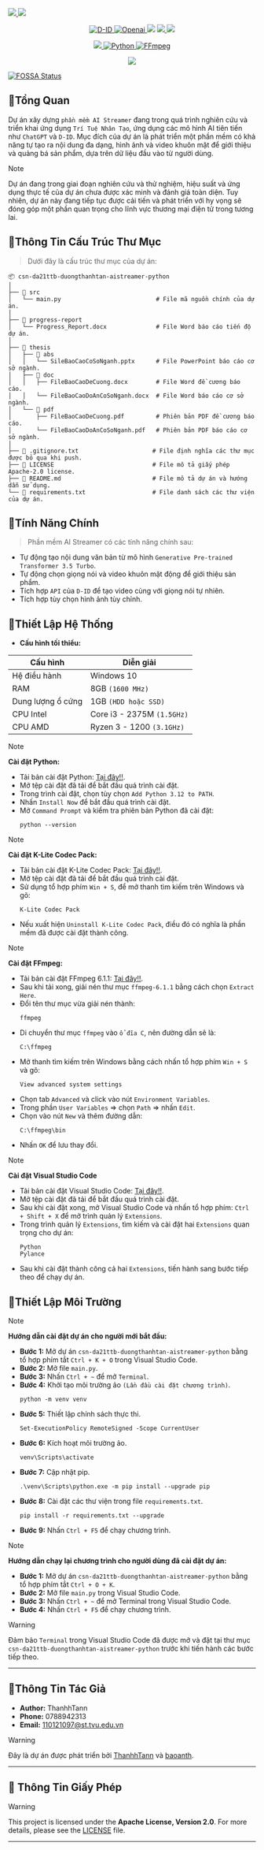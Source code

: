 <!-- Phần ảnh đầu trang -->
<a href="https://github.com/ThanhhTann/csn-da21ttb-duongthanhtan-aistreamer-python">
    <img src="https://i.ibb.co/Ws7yfPK/Banner-AI-Streamer-1.gif">
</a>
<!-- Phần tiêu đề trang -->
<a href="https://github.com/ThanhhTann/csn-da21ttb-duongthanhtan-aistreamer-python">
    <img src="https://i.ibb.co/fCSwJx2/Banner-AI-Streamer-2.gif">
</a>
<!-- Phần cài đặt các tiện ích -->
<p align="center">
    <a href="https://docs.d-id.com/reference/get-started">
        <img src="https://img.shields.io/badge/D--DI-API-%235014FF" alt="D-ID">
    </a>
    <a href="https://platform.openai.com/overview">
        <img src="https://img.shields.io/badge/OpenAI-API-%235014FF" alt="Openai">
    </a>
<a href="https://app.fossa.com/projects/git%2Bgithub.com%2FThanhhTann%2Fcsn-da21ttb-duongthanhtan-aistreamer-python?ref=badge_shield" alt="FOSSA Status"><img src="https://app.fossa.com/api/projects/git%2Bgithub.com%2FThanhhTann%2Fcsn-da21ttb-duongthanhtan-aistreamer-python.svg?type=shield"/></a>
    <a href="https://openai.com/policies/terms-of-use">
        <img src="https://img.shields.io/badge/License-OpenAI-%235014FF">
    </a>
    <a href="https://www.d-id.com/studio-end-user-license-agreement">
        <img src="https://img.shields.io/badge/License-D--ID-%235014FF">
    </a>
</p>
<!-- Phần điều khoản -->
<p align="center"> 
    <a href="https://files2.codecguide.com/K-Lite_Codec_Pack_1810_Full.exe">
        <img src="https://img.shields.io/badge/K--Lite-18.1.0-%235014FF">
    </a>
    <a href="https://www.python.org/ftp/python/3.12.2/python-3.12.2-amd64.exe">
        <img src="https://img.shields.io/badge/Python-3.12.2-%235014FF" alt="Python">
    </a>
    <a href="https://bom.so/2Thd6G">
        <img src="https://img.shields.io/badge/FFmpeg-6.1.1-%235014FF" alt="FFmpeg">
    </a>
</p>

<!-- Phần giấy phép -->
<p align="center"> 
    <a href="https://bom.so/0GEFbE">
        <img src="https://img.shields.io/badge/Apache%20License-Version%202.0-%235014FF">
    </a>
</p>


[![FOSSA Status](https://app.fossa.com/api/projects/git%2Bgithub.com%2FThanhhTann%2Fcsn-da21ttb-duongthanhtan-aistreamer-python.svg?type=large)](https://app.fossa.com/projects/git%2Bgithub.com%2FThanhhTann%2Fcsn-da21ttb-duongthanhtan-aistreamer-python?ref=badge_large)

## 🔮Tổng Quan
Dự án xây dựng `phần mềm AI Streamer` đang trong quá trình nghiên cứu và triển khai ứng dụng `Trí Tuệ Nhân Tạo`, ứng dụng các mô hình AI tiên tiến như `ChatGPT` và `D-ID`. Mục đích của dự án là phát triển một phần mềm có khả năng tự tạo ra nội dung đa dạng, hình ảnh và video khuôn mặt để giới thiệu và quảng bá sản phẩm, dựa trên dữ liệu đầu vào từ người dùng.
> [!NOTE] 
> Dự án đang trong giai đoạn nghiên cứu và thử nghiệm, hiệu suất và ứng dụng thực tế của dự án chưa được xác minh và đánh giá toàn diện. Tuy nhiên, dự án này đang tiếp tục được cải tiến và phát triển với hy vọng sẽ đóng góp một phần quan trọng cho lĩnh vực thương mại điện tử trong tương lai.

## 🔮Thông Tin Cấu Trúc Thư Mục
> Dưới đây là cấu trúc thư mục của dự án:
```plaintext
📦 csn-da21ttb-duongthanhtan-aistreamer-python
│
├── 📂 src
│   └── main.py                           # File mã nguồn chính của dự án.
│
├── 📂 progress-report
│   └── Progress_Report.docx              # File Word báo cáo tiến độ dự án.
│
├── 📂 thesis
│   ├── 📂 abs
│   │   └── SileBaoCaoCoSoNganh.pptx      # File PowerPoint báo cáo cơ sở ngành.
│   ├── 📂 doc
│   │   ├── FileBaoCaoDeCuong.docx        # File Word đề cương báo cáo.
│   │   └── FileBaoCaoDoAnCoSoNganh.docx  # File Word báo cáo cơ sở ngành.
│   └── 📂 pdf
│       ├── FileBaoCaoDeCuong.pdf         # Phiên bản PDF đề cương báo cáo.
│       └── FileBaoCaoDoAnCoSoNganh.pdf   # Phiên bản PDF báo cáo cơ sở ngành.
│
├── 📄 .gitignore.txt                     # File định nghĩa các thư mục được bỏ qua khi push.
├── 📄 LICENSE                            # File mô tả giấy phép Apache-2.0 license.
├── 📄 README.md                          # File mô tả dự án và hướng dẫn sử dụng.
└── 📄 requirements.txt                   # File danh sách các thư viện của dự án.
```

## 🔮Tính Năng Chính
> Phần mềm AI Streamer có các tính năng chính sau:
- Tự động tạo nội dung văn bản từ mô hình `Generative Pre-trained Transformer 3.5 Turbo`.
- Tự động chọn giọng nói và video khuôn mặt động để giới thiệu sản phẩm.
- Tích hợp `API` của `D-ID` để tạo video cùng với giọng nói tự nhiên.
- Tích hợp tùy chọn hình ảnh tùy chỉnh.

## 🔮Thiết Lập Hệ Thống
- **Cấu hình tối thiểu:**
<div align="center">

| Cấu hình           | Diễn giải                             |
| ------------------ | ------------------------------------- |
| Hệ điều hành       | Windows 10                            |
| RAM                | 8GB `(1600 MHz)`                      |
| Dung lượng ổ cứng  | 1GB `(HDD hoặc SSD)`                  |
| CPU Intel          | Core i3 - 2375M `(1.5GHz)`            |
| CPU AMD            | Ryzen 3 - 1200 `(3.1GHz)`             |

</div>

> [!NOTE]
> **Cài đặt Python:**

   - Tải bản cài đặt Python: [Tại đây!!](https://www.python.org/ftp/python/3.12.2/python-3.12.2-amd64.exe).
   - Mở tệp cài đặt đã tải để bắt đầu quá trình cài đặt.
   - Trong trình cài đặt, chọn tùy chọn `Add Python 3.12 to PATH`.
   - Nhấn `Install Now` để bắt đầu quá trình cài đặt.
   - Mở `Command Prompt` và kiểm tra phiên bản Python đã cài đặt:
     ```console
     python --version
     ```

> [!NOTE]
> **Cài đặt K-Lite Codec Pack:**

   - Tải bản cài đặt K-Lite Codec Pack: [Tại đây!!](https://files2.codecguide.com/K-Lite_Codec_Pack_1810_Full.exe). 
   - Mở tệp cài đặt đã tải để bắt đầu quá trình cài đặt.
   - Sử dụng tổ hợp phím `Win + S`, để mở thanh tìm kiếm trên Windows và gõ:
     ```console
     K-Lite Codec Pack
     ```
   - Nếu xuất hiện `Uninstall K-Lite Codec Pack`, điều đó có nghĩa là phần mềm đã được cài đặt thành công.

> [!NOTE]
> **Cài đặt FFmpeg:**

   - Tải bản cài đặt FFmpeg 6.1.1: [Tại đây!!](https://bom.so/2Thd6G). 
   - Sau khi tải xong, giải nén thư mục `ffmpeg-6.1.1` bằng cách chọn `Extract Here`.
   - Đổi tên thư mục vừa giải nén thành:
     ```console
     ffmpeg
     ```  
   - Di chuyển thư mục `ffmpeg` vào `ổ đĩa C`, nên đường dẫn sẽ là:
     ```console
     C:\ffmpeg
     ```  
   - Mở thanh tìm kiếm trên Windows bằng cách nhấn tổ hợp phím `Win + S` và gõ:
     ```console
     View advanced system settings
     ```   
   - Chọn tab `Advanced` và click vào nút `Environment Variables`.
   - Trong phần `User Variables` => chọn `Path` => nhấn `Edit`.
   - Chọn vào nút `New` và thêm đường dẫn:
     ```console
     C:\ffmpeg\bin
     ``` 
   - Nhấn `OK` để lưu thay đổi.

> [!NOTE]
> **Cài đặt Visual Studio Code**

   - Tải bản cài đặt Visual Studio Code: [Tại đây!!](https://code.visualstudio.com/sha/download?build=stable&os=win32-x64-user). 
   - Mở tệp cài đặt đã tải để bắt đầu quá trình cài đặt.
   - Sau khi cài đặt xong, mở Visual Studio Code và nhấn tổ hợp phím: `Ctrl + Shift + X` để mở trình quản lý `Extensions`.
   - Trong trình quản lý `Extensions`, tìm kiếm và cài đặt hai `Extensions` quan trọng cho dự án:
     ```console
     Python
     Pylance
     ```
   - Sau khi cài đặt thành công cả hai `Extensions`, tiến hành sang bước tiếp theo để chạy dự án.

## 🔮Thiết Lập Môi Trường
> [!NOTE]
> **Hướng dẫn cài đặt dự án cho người mới bắt đầu:**
   - **Bước 1:** Mở dự án `csn-da21ttb-duongthanhtan-aistreamer-python` bằng tổ hợp phím tắt `Ctrl + K + O` trong Visual Studio Code.
   - **Bước 2:** Mở file `main.py`.
   - **Bước 3:** Nhấn `Ctrl + ~` để mở `Terminal`.  
   - **Bước 4:** Khởi tạo môi trường ảo `(Lần đầu cài đặt chương trình)`.
     ```console
     python -m venv venv
     ```
   - **Bước 5:** Thiết lập chính sách thực thi.
     ```console
     Set-ExecutionPolicy RemoteSigned -Scope CurrentUser
     ```
   - **Bước 6:** Kích hoạt môi trường ảo.
     ```console
     venv\Scripts\activate
     ```
   - **Bước 7:** Cập nhật pip.
     ```console
     .\venv\Scripts\python.exe -m pip install --upgrade pip
     ```
   - **Bước 8:** Cài đặt các thư viện trong file `requirements.txt`.
     ```console
     pip install -r requirements.txt --upgrade
     ```
   - **Bước 9:** Nhấn `Ctrl + F5` để chạy chương trình.
> [!NOTE]
> **Hướng dẫn chạy lại chương trình cho người dùng đã cài đặt dự án:**
   - **Bước 1:** Mở dự án `csn-da21ttb-duongthanhtan-aistreamer-python` bằng tổ hợp phím tắt `Ctrl + O + K`.   
   - **Bước 2:** Mở file `main.py` trong Visual Studio Code.
   - **Bước 3:** Nhấn `Ctrl + ~` để mở Terminal trong Visual Studio Code. 
   - **Bước 4:** Nhấn `Ctrl + F5` để chạy chương trình.   
> [!WARNING] 
> Đảm bảo `Terminal` trong Visual Studio Code đã được mở và đặt tại thư mục `csn-da21ttb-duongthanhtan-aistreamer-python` trước khi tiến hành các bước tiếp theo.

---

## 🔮Thông Tin Tác Giả
- **Author:** ThanhhTann
- **Phone:** 0788942313
- **Email:** 110121097@st.tvu.edu.vn
> [!WARNING]
> Đây là dự án được phát triển bởi [ThanhhTann](https://github.com/ThanhhTann) và [baoanth](https://github.com/baoanth). 

---

## 🔮 Thông Tin Giấy Phép
> [!WARNING]
> This project is licensed under the **Apache License, Version 2.0**. 
For more details, please see the [LICENSE](LICENSE) file.

---